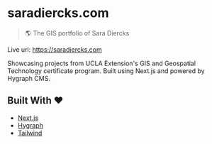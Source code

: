 # saradiercks.com

> 🌎 The GIS portfolio of Sara Diercks

Live url: https://saradiercks.com

Showcasing projects from UCLA Extension's GIS and Geospatial Technology certificate program. Built using Next.js and powered by Hygraph CMS.

## Built With ❤️

- [Next.js](https://nextjs.org)
- [Hygraph](https://hygraph.com/)
- [Tailwind](https://tailwindcss.com/)
